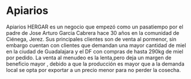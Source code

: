 # Apiarios
Apiarios HERGAR es un negocio que empezó como un pasatiempo por el padre de Jose Arturo Garcia Cabrera hace 30 años en la comunidad de Ciénega, Jerez. Sus principales clientes son de venta al pormenor, sin embargo cuentan con clientes que demandan una mayor cantidad de miel en la ciudad de Guadalajara y el DF con compras de hasta 290kg de miel por pedido. La venta al menudeo es la lenta,pero deja un margen de beneficio mayor , debido a que la producción es mayor que a la demanda local se opta por exportar a un precio menor para no perder la cosecha.
